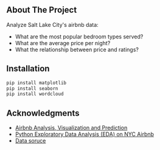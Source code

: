 


<!-- ABOUT THE PROJECT -->
## About The Project

Analyze Salt Lake City's airbnb data:

* What are the most popular bedroom types served? 
* What are the average price per night?
* What the relationship between price and ratings?



<!-- GETTING STARTED -->

## Installation

  ```py
  pip install matplotlib
  pip install seaborn 
  pip install wordcloud 
  ```


<!-- ACKNOWLEDGMENTS -->
## Acknowledgments


* [Airbnb Analysis, Visualization and Prediction](https://www.kaggle.com/code/chirag9073/airbnb-analysis-visualization-and-prediction)
* [Python Exploratory Data Analysis (EDA) on NYC Airbnb](https://medium.com/analytics-vidhya/python-exploratory-data-analysis-eda-on-nyc-airbnb-cbeabd622e30)
* [Data soruce](https://www.reddit.com/r/datasets/comments/119yvde/help_with_airbnb_property_visualization/?%24deep_link=true&correlation_id=68be745c-1554-4907-b2e4-e6e82834c9bd&post_fullname=t3_119yvde&post_index=1&ref=email_digest&ref_campaign=email_digest&ref_source=email&utm_content=post_title&%243p=e_as&_branch_match_id=1057174040494128609&utm_medium=Email%20Amazon%20SES&_branch_referrer=H4sIAAAAAAAAA22Q4WrDMAyEnyb7l3aJ3TQdlDEYew3h2Goj6tjGVpp1Tz%2Bl3fZrYMPxnU8nPDKn8rLdZnSOeGNS2ngKl61Kr1WrVToimPIkMmY6UzAe5uyP45qq1FvVfshZlmXzk7dxEpDlOsOmIBeRAicMd9k0h9vVoagRfYKFeARDeQgDpBwTZr7BlcpsPH0ZphjWBiUl2iEmWFer1DvnWUZ0NuaM%2Fv4MyAnv%2BgH3emfrZrfTtT487%2BuhRV1jh33bK20Pg5NcioXhNHsfzITrOAV%2Fez1MCg4%2FxWkEZDyJwsmQB0dnLPyAYM2UDJ3D%2F26Jc7b46wmceQIbA8tPCL3XMLHHb1coY5iCAQAA)
